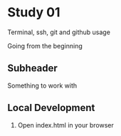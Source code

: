 # Study 01

Terminal, ssh, git and github usage

Going from the beginning

## Subheader

Something to work with

## Local Development

1. Open index.html in your browser
